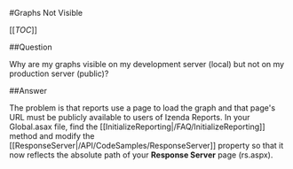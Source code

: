 #Graphs Not Visible

[[_TOC_]]

##Question

Why are my graphs visible on my development server (local) but not on my production server (public)?

##Answer

The problem is that reports use a page to load the graph and that page's URL must be publicly available to users of Izenda Reports.  In your Global.asax file, find the [[InitializeReporting|/FAQ/InitializeReporting]] method and modify the [[ResponseServer|/API/CodeSamples/ResponseServer]] property so that it now reflects the absolute path of your **Response Server** page (rs.aspx).